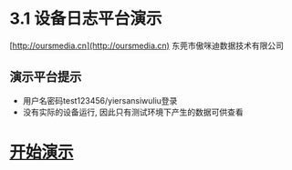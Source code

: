 # 3.1 设备日志平台演示

[http://oursmedia.cn](http://oursmedia.cn) 东莞市傲咪迪数据技术有限公司

## 演示平台提示
+ 用户名密码test123456/yiersansiwuliu登录 
+ 没有实际的设备运行, 因此只有测试环境下产生的数据可供查看
  
# [开始演示](http://omddevice.demo.oursmedia.cn)